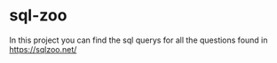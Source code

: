 # sql-zoo
In this project you can find the sql querys for all the questions found in https://sqlzoo.net/